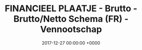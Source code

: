 ---
title: FINANCIEEL PLAATJE - Brutto - Brutto/Netto Schema (FR) - Vennootschap
date: 2017-12-27 00:00:00 +0000
---